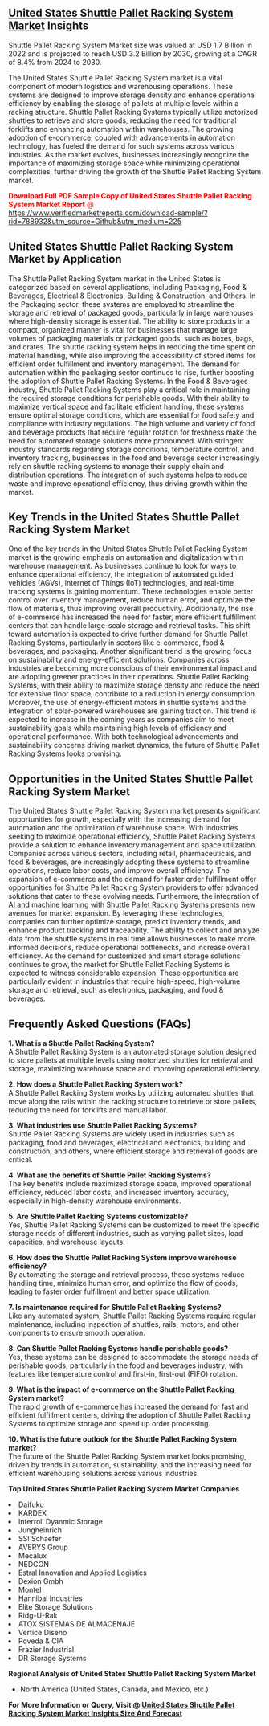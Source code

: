 <h2><a href="https://www.verifiedmarketreports.com/download-sample/?rid=788932&amp;utm_source=Github&amp;utm_medium=225" target="_blank">United States Shuttle Pallet Racking System Market</a> Insights</h2><p>Shuttle Pallet Racking System Market size was valued at USD 1.7 Billion in 2022 and is projected to reach USD 3.2 Billion by 2030, growing at a CAGR of 8.4% from 2024 to 2030.</p><p><p>The United States Shuttle Pallet Racking System market is a vital component of modern logistics and warehousing operations. These systems are designed to improve storage density and enhance operational efficiency by enabling the storage of pallets at multiple levels within a racking structure. Shuttle Pallet Racking Systems typically utilize motorized shuttles to retrieve and store goods, reducing the need for traditional forklifts and enhancing automation within warehouses. The growing adoption of e-commerce, coupled with advancements in automation technology, has fueled the demand for such systems across various industries. As the market evolves, businesses increasingly recognize the importance of maximizing storage space while minimizing operational complexities, further driving the growth of the Shuttle Pallet Racking System market. <p><span class=""><span style="color: #ff0000;"><strong>Download Full PDF Sample Copy of United States Shuttle Pallet Racking System Market Report</strong> @ </span><a href="https://www.verifiedmarketreports.com/download-sample/?rid=788932&amp;utm_source=Github&amp;utm_medium=225" target="_blank">https://www.verifiedmarketreports.com/download-sample/?rid=788932&amp;utm_source=Github&amp;utm_medium=225</a></span></p></p> <h2>United States Shuttle Pallet Racking System Market by Application</h2> <p>The Shuttle Pallet Racking System market in the United States is categorized based on several applications, including Packaging, Food & Beverages, Electrical & Electronics, Building & Construction, and Others. In the Packaging sector, these systems are employed to streamline the storage and retrieval of packaged goods, particularly in large warehouses where high-density storage is essential. The ability to store products in a compact, organized manner is vital for businesses that manage large volumes of packaging materials or packaged goods, such as boxes, bags, and crates. The shuttle racking system helps in reducing the time spent on material handling, while also improving the accessibility of stored items for efficient order fulfillment and inventory management. The demand for automation within the packaging sector continues to rise, further boosting the adoption of Shuttle Pallet Racking Systems. In the Food & Beverages industry, Shuttle Pallet Racking Systems play a critical role in maintaining the required storage conditions for perishable goods. With their ability to maximize vertical space and facilitate efficient handling, these systems ensure optimal storage conditions, which are essential for food safety and compliance with industry regulations. The high volume and variety of food and beverage products that require regular rotation for freshness make the need for automated storage solutions more pronounced. With stringent industry standards regarding storage conditions, temperature control, and inventory tracking, businesses in the food and beverage sector increasingly rely on shuttle racking systems to manage their supply chain and distribution operations. The integration of such systems helps to reduce waste and improve operational efficiency, thus driving growth within the market. <h2>Key Trends in the United States Shuttle Pallet Racking System Market</h2> <p>One of the key trends in the United States Shuttle Pallet Racking System market is the growing emphasis on automation and digitalization within warehouse management. As businesses continue to look for ways to enhance operational efficiency, the integration of automated guided vehicles (AGVs), Internet of Things (IoT) technologies, and real-time tracking systems is gaining momentum. These technologies enable better control over inventory management, reduce human error, and optimize the flow of materials, thus improving overall productivity. Additionally, the rise of e-commerce has increased the need for faster, more efficient fulfillment centers that can handle large-scale storage and retrieval tasks. This shift toward automation is expected to drive further demand for Shuttle Pallet Racking Systems, particularly in sectors like e-commerce, food & beverages, and packaging. Another significant trend is the growing focus on sustainability and energy-efficient solutions. Companies across industries are becoming more conscious of their environmental impact and are adopting greener practices in their operations. Shuttle Pallet Racking Systems, with their ability to maximize storage density and reduce the need for extensive floor space, contribute to a reduction in energy consumption. Moreover, the use of energy-efficient motors in shuttle systems and the integration of solar-powered warehouses are gaining traction. This trend is expected to increase in the coming years as companies aim to meet sustainability goals while maintaining high levels of efficiency and operational performance. With both technological advancements and sustainability concerns driving market dynamics, the future of Shuttle Pallet Racking Systems looks promising. <h2>Opportunities in the United States Shuttle Pallet Racking System Market</h2> <p>The United States Shuttle Pallet Racking System market presents significant opportunities for growth, especially with the increasing demand for automation and the optimization of warehouse space. With industries seeking to maximize operational efficiency, Shuttle Pallet Racking Systems provide a solution to enhance inventory management and space utilization. Companies across various sectors, including retail, pharmaceuticals, and food & beverages, are increasingly adopting these systems to streamline operations, reduce labor costs, and improve overall efficiency. The expansion of e-commerce and the demand for faster order fulfillment offer opportunities for Shuttle Pallet Racking System providers to offer advanced solutions that cater to these evolving needs. Furthermore, the integration of AI and machine learning with Shuttle Pallet Racking Systems presents new avenues for market expansion. By leveraging these technologies, companies can further optimize storage, predict inventory trends, and enhance product tracking and traceability. The ability to collect and analyze data from the shuttle systems in real time allows businesses to make more informed decisions, reduce operational bottlenecks, and increase overall efficiency. As the demand for customized and smart storage solutions continues to grow, the market for Shuttle Pallet Racking Systems is expected to witness considerable expansion. These opportunities are particularly evident in industries that require high-speed, high-volume storage and retrieval, such as electronics, packaging, and food & beverages. <h2>Frequently Asked Questions (FAQs)</h2> <p><strong>1. What is a Shuttle Pallet Racking System?</strong><br> A Shuttle Pallet Racking System is an automated storage solution designed to store pallets at multiple levels using motorized shuttles for retrieval and storage, maximizing warehouse space and improving operational efficiency.</p> <p><strong>2. How does a Shuttle Pallet Racking System work?</strong><br> A Shuttle Pallet Racking System works by utilizing automated shuttles that move along the rails within the racking structure to retrieve or store pallets, reducing the need for forklifts and manual labor.</p> <p><strong>3. What industries use Shuttle Pallet Racking Systems?</strong><br> Shuttle Pallet Racking Systems are widely used in industries such as packaging, food and beverages, electrical and electronics, building and construction, and others, where efficient storage and retrieval of goods are critical.</p> <p><strong>4. What are the benefits of Shuttle Pallet Racking Systems?</strong><br> The key benefits include maximized storage space, improved operational efficiency, reduced labor costs, and increased inventory accuracy, especially in high-density warehouse environments.</p> <p><strong>5. Are Shuttle Pallet Racking Systems customizable?</strong><br> Yes, Shuttle Pallet Racking Systems can be customized to meet the specific storage needs of different industries, such as varying pallet sizes, load capacities, and warehouse layouts.</p> <p><strong>6. How does the Shuttle Pallet Racking System improve warehouse efficiency?</strong><br> By automating the storage and retrieval process, these systems reduce handling time, minimize human error, and optimize the flow of goods, leading to faster order fulfillment and better space utilization.</p> <p><strong>7. Is maintenance required for Shuttle Pallet Racking Systems?</strong><br> Like any automated system, Shuttle Pallet Racking Systems require regular maintenance, including inspection of shuttles, rails, motors, and other components to ensure smooth operation.</p> <p><strong>8. Can Shuttle Pallet Racking Systems handle perishable goods?</strong><br> Yes, these systems can be designed to accommodate the storage needs of perishable goods, particularly in the food and beverages industry, with features like temperature control and first-in, first-out (FIFO) rotation.</p> <p><strong>9. What is the impact of e-commerce on the Shuttle Pallet Racking System market?</strong><br> The rapid growth of e-commerce has increased the demand for fast and efficient fulfillment centers, driving the adoption of Shuttle Pallet Racking Systems to optimize storage and speed up order processing.</p> <p><strong>10. What is the future outlook for the Shuttle Pallet Racking System market?</strong><br> The future of the Shuttle Pallet Racking System market looks promising, driven by trends in automation, sustainability, and the increasing need for efficient warehousing solutions across various industries.</p> </p><p><strong>Top United States Shuttle Pallet Racking System Market Companies</strong></p><div data-test-id=""><p><li>Daifuku</li><li> KARDEX</li><li> Interroll Dyanmic Storage</li><li> Jungheinrich</li><li> SSI Schaefer</li><li> AVERYS Group</li><li> Mecalux</li><li> NEDCON</li><li> Estral Innovation and Applied Logistics</li><li> Dexion Gmbh</li><li> Montel</li><li> Hannibal Industries</li><li> Elite Storage Solutions</li><li> Ridg-U-Rak</li><li> ATOX SISTEMAS DE ALMACENAJE</li><li> Vertice Diseno</li><li> Poveda & CIA</li><li> Frazier Industrial</li><li> DR Storage Systems</li></p><div><strong>Regional Analysis of&nbsp;United States Shuttle Pallet Racking System Market</strong></div><ul><li dir="ltr"><p dir="ltr">North America&nbsp;(United States, Canada, and Mexico, etc.)</p></li></ul><p><strong>For More Information or Query, Visit @&nbsp;</strong><strong><a href="https://www.verifiedmarketreports.com/product/shuttle-pallet-racking-system-market/?utm_source=Github&amp;utm_medium=225" target="_blank">United States Shuttle Pallet Racking System Market Insights Size And Forecast</a></strong></p></div>
